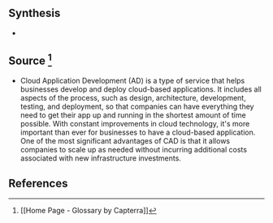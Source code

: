 ## Synthesis
- 
## Source [^1]
- Cloud Application Development (AD) is a type of service that helps businesses develop and deploy cloud-based applications. It includes all aspects of the process, such as design, architecture, development, testing, and deployment, so that companies can have everything they need to get their app up and running in the shortest amount of time possible. With constant improvements in cloud technology, it's more important than ever for businesses to have a cloud-based application. One of the most significant advantages of CAD is that it allows companies to scale up as needed without incurring additional costs associated with new infrastructure investments.
## References

[^1]: [[Home Page - Glossary by Capterra]]